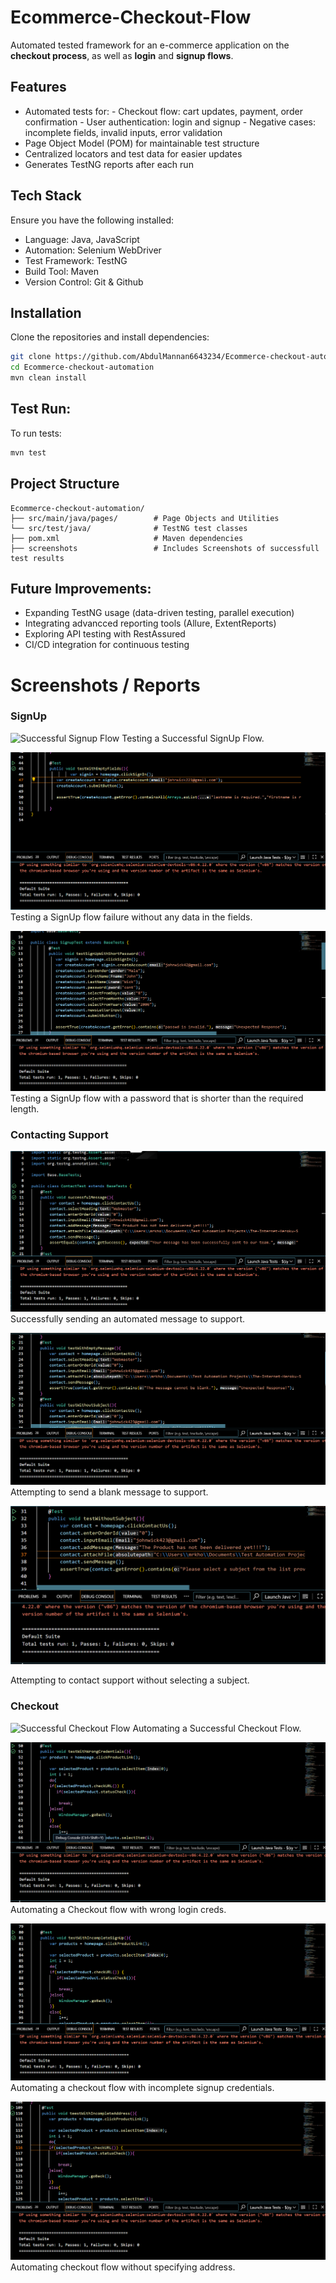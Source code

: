 # Ecommerce-Checkout-Flow
Automated tested framework for an e-commerce application on the **checkout process**, as well as **login** and **signup flows**.

## Features
- Automated tests for:
        - Checkout flow: cart updates, payment, order confirmation
        - User authentication: login and signup
        - Negative cases: incomplete fields, invalid inputs, error validation
- Page Object Model (POM) for maintainable test structure
- Centralized locators and test data for easier updates
- Generates TestNG reports after each run
## Tech Stack
Ensure you have the following installed:
- Language: Java, JavaScript
- Automation: Selenium WebDriver
- Test Framework: TestNG
- Build Tool: Maven
- Version Control: Git & Github
## Installation
Clone the repositories and install dependencies:
```bash
git clone https://github.com/AbdulMannan6643234/Ecommerce-checkout-automation.git
cd Ecommerce-checkout-automation
mvn clean install
```
## Test Run:
To run tests:
```bash
mvn test
```
## Project Structure
```text
Ecommerce-checkout-automation/
├── src/main/java/pages/        # Page Objects and Utilities
└── src/test/java/              # TestNG test classes
├── pom.xml                     # Maven dependencies
├── screenshots                 # Includes Screenshots of successfull test results
```
## Future Improvements:
- Expanding TestNG usage (data-driven testing, parallel execution)
- Integrating advancced reporting tools (Allure, ExtentReports)
- Exploring API testing with RestAssured
- CI/CD integration for continuous testing
# Screenshots / Reports
### SignUp
![Successful Signup Flow](/screenshots/SuccessfulSignUpTest.png)
Testing a Successful SignUp Flow.

![SignUp Test With Blank Fields](/screenshots/SignUpTestWithEmptyFields.png)
Testing a SignUp flow failure without any data in the fields.

![Shorter Password than required](/screenshots/SignUpTestWithShortPassword.png)
Testing a SignUp flow with a password that is shorter than the required length.

### Contacting Support
![Successfully Sending a Message](/screenshots/SuccessfulContactTest.png)
Successfully sending an automated message to support.

![Attempting a Blank Message](/screenshots/ContactTestWithEmptyMessage.png)
Attempting to send a blank message to support.

![Attempting Contact Without Selecting a Subject](/screenshots/ContactTestWithoutSelectingSubject.png)

Attempting to contact support without selecting a subject.

### Checkout
![Successful Checkout Flow](/screenshots/SuccessfulCheckoutFlow)
Automating a Successful Checkout Flow.

![Attempting CHeckout with wrong credentials](/screenshots/CheckoutTestWithWrongCredentials.png)
Automating a Checkout flow with wrong login creds.

![Attempting Checkout with incomplete credentials](/screenshots/CheckoutTestWithIncompleteCredentials.png)
Automating a checkout flow with incomplete signup credentials.

![Attempting Checkout Without Adding Address](/screenshots/CheckoutTestWithoutAddress.png)
Automating checkout flow without specifying address.
